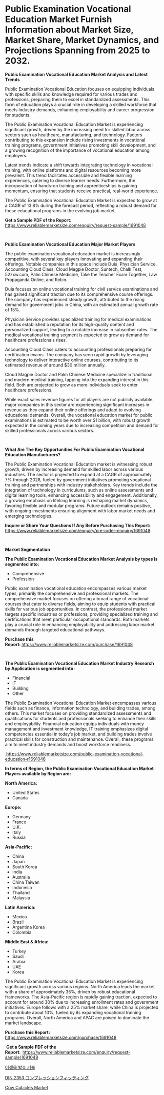 <p><h1>Public Examination Vocational Education Market Furnish Information about Market Size, Market Share, Market Dynamics, and Projections Spanning from 2025 to 2032.</h1></p><p><strong>Public Examination Vocational Education Market Analysis and Latest Trends</strong></p>
<p><p>Public Examination Vocational Education focuses on equipping individuals with specific skills and knowledge required for various trades and professions, preparing them to excel in standardized assessments. This form of education plays a crucial role in developing a skilled workforce that meets industry demands, enhancing employability and career progression for students.</p><p>The Public Examination Vocational Education Market is experiencing significant growth, driven by the increasing need for skilled labor across sectors such as healthcare, manufacturing, and technology. Factors contributing to this expansion include rising investments in vocational training programs, government initiatives promoting skill development, and a growing recognition of the importance of vocational education among employers.</p><p>Latest trends indicate a shift towards integrating technology in vocational training, with online platforms and digital resources becoming more prevalent. This trend facilitates accessible and flexible learning experiences, catering to diverse learner needs. Furthermore, the incorporation of hands-on training and apprenticeships is gaining momentum, ensuring that students receive practical, real-world experience.</p><p>The Public Examination Vocational Education Market is expected to grow at a CAGR of 13.8% during the forecast period, reflecting a robust demand for these educational programs in the evolving job market.</p></p>
<p><strong>Get a Sample PDF of the Report:&nbsp;</strong> <a href="https://www.reliablemarketsize.com/enquiry/request-sample/1691048?utm_campaign=1840&utm_medium=2&utm_source=Github&utm_content=ia&utm_term=07012025&utm_id=public-examination-vocational-education">https://www.reliablemarketsize.com/enquiry/request-sample/1691048</a></p>
<p>&nbsp;</p>
<p><strong>Public Examination Vocational Education Major Market Players</strong></p>
<p><p>The public examination vocational education market is increasingly competitive, with several key players innovating and expanding their offerings. Notable companies in this space include Duia, Physician Service, Accounting Cloud Class, Cloud Magpie Doctor, Suntech, Chalk Test, 52zxw.com, Palm Chinese Medicine, Take the Teacher Exam Together, Law Propaganda Online, and Robin.</p><p>Duia focuses on online vocational training for civil service examinations and has gained significant traction due to its comprehensive course offerings. The company has experienced steady growth, attributed to the rising demand for government jobs in China, with an estimated annual growth rate of 15%.</p><p>Physician Service provides specialized training for medical examinations and has established a reputation for its high-quality content and personalized support, leading to a notable increase in subscriber rates. The medical vocational training segment is expected to grow as demand for healthcare professionals rises.</p><p>Accounting Cloud Class caters to accounting professionals preparing for certification exams. The company has seen rapid growth by leveraging technology to deliver interactive online courses, contributing to its estimated revenue of around $30 million annually. </p><p>Cloud Magpie Doctor and Palm Chinese Medicine specialize in traditional and modern medical training, tapping into the expanding interest in this field. Both are projected to grow as more individuals seek to enter healthcare professions.</p><p>While exact sales revenue figures for all players are not publicly available, major companies in this sector are experiencing significant increases in revenue as they expand their online offerings and adapt to evolving educational demands. Overall, the vocational education market for public examinations is estimated to be worth over $1 billion, with robust growth expected in the coming years due to increasing competition and demand for skilled professionals across various sectors.</p></p>
<p>&nbsp;</p>
<p><strong>What Are The Key Opportunities For Public Examination Vocational Education Manufacturers?</strong></p>
<p><p>The Public Examination Vocational Education market is witnessing robust growth, driven by increasing demand for skilled labor across various industries. The sector is projected to expand at a CAGR of approximately 7% through 2028, fueled by government initiatives promoting vocational training and partnerships with industry stakeholders. Key trends include the integration of technology in curriculums, such as online assessments and digital learning tools, enhancing accessibility and engagement. Additionally, a growing emphasis on lifelong learning is reshaping market dynamics, favoring flexible and modular programs. Future outlook remains positive, with ongoing investments ensuring alignment with labor market needs and emerging technologies.</p></p>
<p><strong>Inquire or Share Your Questions If Any Before Purchasing This Report:</strong> <a href="https://www.reliablemarketsize.com/enquiry/pre-order-enquiry/1691048?utm_campaign=1840&utm_medium=2&utm_source=Github&utm_content=ia&utm_term=07012025&utm_id=public-examination-vocational-education">https://www.reliablemarketsize.com/enquiry/pre-order-enquiry/1691048</a></p>
<p>&nbsp;</p>
<p><strong>Market Segmentation</strong></p>
<p><strong>The Public Examination Vocational Education Market Analysis by types is segmented into:</strong></p>
<p><ul><li>Comprehensive</li><li>Profession</li></ul></p>
<p><p>Public examination vocational education encompasses various market types, primarily the comprehensive and professional markets. The comprehensive market focuses on offering a broad range of vocational courses that cater to diverse fields, aiming to equip students with practical skills for various job opportunities. In contrast, the professional market targets specific industries or professions, providing specialized training and certifications that meet particular occupational standards. Both markets play a crucial role in enhancing employability and addressing labor market demands through targeted educational pathways.</p></p>
<p><strong>Purchase this Report:&nbsp;</strong><a href="https://www.reliablemarketsize.com/purchase/1691048?utm_campaign=1840&utm_medium=2&utm_source=Github&utm_content=ia&utm_term=07012025&utm_id=public-examination-vocational-education">https://www.reliablemarketsize.com/purchase/1691048</a></p>
<p>&nbsp;</p>
<p><strong>The Public Examination Vocational Education Market Industry Research by Application is segmented into:</strong></p>
<p><ul><li>Financial</li><li>IT</li><li>Building</li><li>Other</li></ul></p>
<p><p>The Public Examination Vocational Education Market encompasses various fields such as finance, information technology, and building trades, among others. This market focuses on providing standardized assessments and qualifications for students and professionals seeking to enhance their skills and employability. Financial education equips individuals with money management and investment knowledge, IT training emphasizes digital competencies essential in today’s job market, and building trades involve practical skills for construction and maintenance. Overall, these programs aim to meet industry demands and boost workforce readiness.</p></p>
<p><a href="https://www.reliablemarketsize.com/public-examination-vocational-education-r1691048?utm_campaign=1840&utm_medium=2&utm_source=Github&utm_content=ia&utm_term=07012025&utm_id=public-examination-vocational-education">&nbsp;https://www.reliablemarketsize.com/public-examination-vocational-education-r1691048</a></p>
<p><strong>In terms of Region, the Public Examination Vocational Education Market Players available by Region are:</strong></p>
<p>
    <p> <strong> North America: </strong>
        <ul>
            <li>United States</li>
            <li>Canada</li>
        </ul>
        </p> 
    <p> <strong> Europe: </strong>
        <ul>
            <li>Germany</li>
            <li>France</li>
            <li>U.K.</li>
            <li>Italy</li>
            <li>Russia</li>
        </ul>
        </p> 
    <p> <strong> Asia-Pacific: </strong>
        <ul>
            <li>China</li>
            <li>Japan</li>
            <li>South Korea</li>
            <li>India</li>
            <li>Australia</li>
            <li>China Taiwan</li>
            <li>Indonesia</li>
            <li>Thailand</li>
            <li>Malaysia</li>
        </ul>
        </p> 
    <p> <strong> Latin America: </strong>
        <ul>
            <li>Mexico</li>
            <li>Brazil</li>
            <li>Argentina Korea</li>
            <li>Colombia</li>
        </ul>
        </p> 
    <p> <strong> Middle East & Africa: </strong>
        <ul>
            <li>Turkey</li>
            <li>Saudi</li>
            <li>Arabia</li>
            <li>UAE</li>
            <li>Korea</li>
        </ul>
    </p>
    </p>
<p><p>The Public Examination Vocational Education Market is experiencing significant growth across various regions. North America leads the market with a share of approximately 35%, driven by robust educational frameworks. The Asia-Pacific region is rapidly gaining traction, expected to account for around 30% due to increasing enrollment rates and government initiatives. Europe follows with a 25% market share, while China is projected to contribute about 10%, fueled by its expanding vocational training programs. Overall, North America and APAC are poised to dominate the market landscape.</p></p>
<p><strong>Purchase this Report: </strong><a href="https://www.reliablemarketsize.com/purchase/1691048?utm_campaign=1840&utm_medium=2&utm_source=Github&utm_content=ia&utm_term=07012025&utm_id=public-examination-vocational-education">https://www.reliablemarketsize.com/purchase/1691048</a></p>
<p>&nbsp;<strong>Get a Sample PDF of the Report:&nbsp;&nbsp;</strong><a href="https://www.reliablemarketsize.com/enquiry/request-sample/1691048?utm_campaign=1840&utm_medium=2&utm_source=Github&utm_content=ia&utm_term=07012025&utm_id=public-examination-vocational-education">https://www.reliablemarketsize.com/enquiry/request-sample/1691048</a></p>
<p><strong></strong></p>
<p><p><a href="https://github.com/laholand/Market-Research-Report-List-6/blob/main/100567729731.md?utm_campaign=1840&utm_medium=2&utm_source=Github&utm_content=ia&utm_term=07012025&utm_id=public-examination-vocational-education">미생물 발효 기술</a></p><p><a href="https://github.com/mohamedbakry57/Market-Research-Report-List-6/blob/main/991828729686.md?utm_campaign=1840&utm_medium=2&utm_source=Github&utm_content=ia&utm_term=07012025&utm_id=public-examination-vocational-education">DIN 2353 コンプレッションフィッティング</a></p><p><a href="https://github.com/vimar16th/Market-Research-Report-List-7/blob/main/cow-cubicles-market.md?utm_campaign=1840&utm_medium=2&utm_source=Github&utm_content=ia&utm_term=07012025&utm_id=public-examination-vocational-education">Cow Cubicles Market</a></p></p>